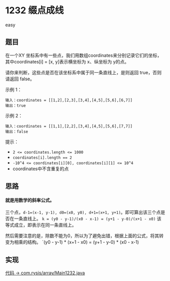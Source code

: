 # 1232 缀点成线

easy

## 题目

在一个XY 坐标系中有一些点，我们用数组coordinates来分别记录它们的坐标，其中coordinates[i] = [x, y]表示横坐标为 x、纵坐标为 y的点。

请你来判断，这些点是否在该坐标系中属于同一条直线上，是则返回 true，否则请返回 false。

示例 1：
```
输入：coordinates = [[1,2],[2,3],[3,4],[4,5],[5,6],[6,7]]
输出：true
```

示例 2：
```
输入：coordinates = [[1,1],[2,2],[3,4],[4,5],[5,6],[7,7]]
输出：false
```

提示：
- `2 <= coordinates.length <= 1000`
- `coordinates[i].length == 2`
- `-10^4 <= coordinates[i][0], coordinates[i][1] <= 10^4`
- coordinates中不含重复的点

## 思路

#### 就是用数学的斜率公式。

三个点，`d-1=(x-1, y-1), d0=(x0, y0), d+1=(x+1, y+1)`。即可算出该三个点是否在一条直线上。
`k = (y0 - y-1)/(x0 - x-1) = (y+1 - y-0)/(x+1 - x0)` 该等式成立，即表示在同一条直线上。

然后需要注意的是，除数不能为0，所以为了避免出错，根据上面的公式，将其转变为相乘的结构。
`(y0 - y-1) * (x+1 - x0) = (y+1 - y-0) * (x0 - x-1)

## 实现

[代码 -> com.rysis/array/Main1232.java](../../src/com/rysis/array/Main1232.java)